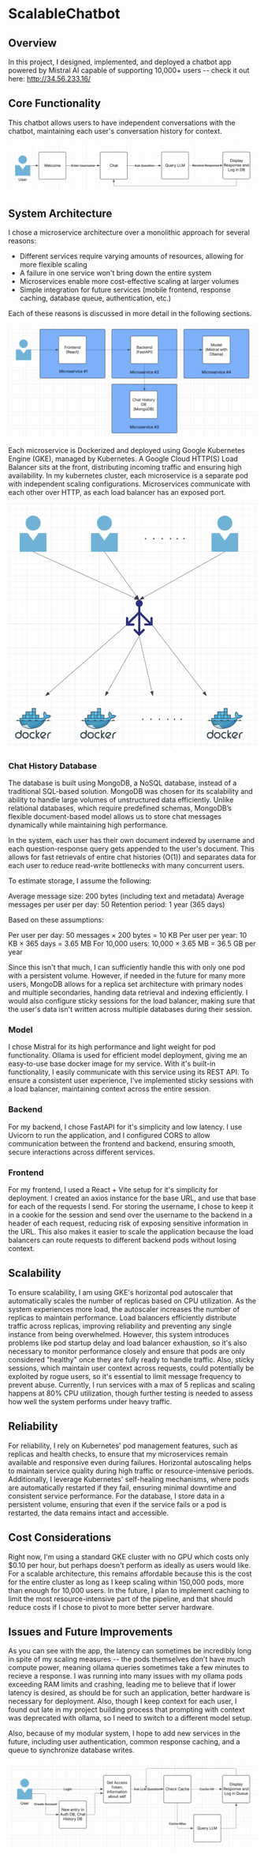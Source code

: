 # ScalableChatbot

## Overview
In this project, I designed, implemented, and deployed a chatbot app powered by Mistral AI capable of supporting 10,000+ users -- check it out here: http://34.56.233.16/

## Core Functionality
This chatbot allows users to have independent conversations with the chatbot, maintaining each user's conversation history for context. 

![User Journey](photos/user-journey.png)

## System Architecture

I chose a microservice architecture over a monolithic approach for several reasons:

- Different services require varying amounts of resources, allowing for more flexible scaling
- A failure in one service won't bring down the entire system
- Microservices enable more cost-effective scaling at larger volumes
- Simple integration for future services (mobile frontend, response caching, database queue, authentication, etc.)

Each of these reasons is discussed in more detail in the following sections.

![System Diagram](photos/services.png)

Each microservice is Dockerized and deployed using Google Kubernetes Engine (GKE), managed by Kubernetes. A Google Cloud HTTP(S) Load Balancer sits at the front, distributing incoming traffic and ensuring high availability. In my kubernetes cluster, each microservice is a separate pod with independent scaling configurations. Microservices communicate with each other over HTTP, as each load balancer has an exposed port.  

![Microservice](photos/microservice.png)

### Chat History Database
The database is built using MongoDB, a NoSQL database, instead of a traditional SQL-based solution. MongoDB was chosen for its scalability and ability to handle large volumes of unstructured data efficiently. Unlike relational databases, which require predefined schemas, MongoDB’s flexible document-based model allows us to store chat messages dynamically while maintaining high performance. 

In the system, each user has their own document indexed by username and each question-response query gets appended to the user's document. This allows for fast retrievals of entire chat histories (O(1)) and separates data for each user to reduce read-write bottlenecks with many concurrent users. 

To estimate storage, I assume the following: 

Average message size: 200 bytes (including text and metadata)
Average messages per user per day: 50
Retention period: 1 year (365 days)

Based on these assumptions:

Per user per day:
50 messages × 200 bytes = 10 KB
Per user per year:
10 KB × 365 days = 3.65 MB
For 10,000 users:
10,000 × 3.65 MB = 36.5 GB per year

Since this isn't that much, I can sufficiently handle this with only one pod with a persistent volume. However, if needed in the future for many more users, MongoDB allows for a replica set architecture with primary nodes and multiple secondaries, handing data retrieval and indexing efficiently. I would also configure sticky sessions for the load balancer, making sure that the user's data isn't written across multiple databases during their session.  

### Model
I chose Mistral for its high performance and light weight for pod functionality. Ollama is used for efficient model deployment, giving me an easy-to-use base docker image for my service. With it's built-in functionality, I easily communicate with this service using its REST API. To ensure a consistent user experience, I've implemented sticky sessions with a load balancer, maintaining context across the entire session.

### Backend
For my backend, I chose FastAPI for it's simplicity and low latency. I use Uvicorn to run the application, and I configured CORS to allow communication between the frontend and backend, ensuring smooth, secure interactions across different services.

### Frontend
For my frontend, I used a React + Vite setup for it's simplicity for deployment. I created an axios instance for the base URL, and use that base for each of the requests I send. For storing the username, I chose to keep it in a cookie for the session and send over the username to the backend in a header of each request, reducing risk of exposing sensitive information in the URL. This also makes it easier to scale the application because the load balancers can route requests to different backend pods without losing context. 

## Scalability
To ensure scalability, I am using GKE's horizontal pod autoscaler that automatically scales the number of replicas based on CPU utilization. As the system experiences more load, the autoscaler increases the number of replicas to maintain performance. Load balancers efficiently distribute traffic across replicas, improving reliability and preventing any single instance from being overwhelmed. However, this system introduces problems like pod startup delay and load balancer exhaustion, so it's also necessary to monitor performance closely and ensure that pods are only considered "healthy" once they are fully ready to handle traffic. Also, sticky sessions, which maintain user context across requests, could potentially be exploited by rogue users, so it's essential to limit message frequency to prevent abuse. Currently, I run services with a max of 5 replicas and scaling happens at 80% CPU utilization, though further testing is needed to assess how well the system performs under heavy traffic.

## Reliability
For reliability, I rely on Kubernetes' pod management features, such as replicas and health checks, to ensure that my microservices remain available and responsive even during failures. Horizontal autoscaling helps to maintain service quality during high traffic or resource-intensive periods. Additionally, I leverage Kubernetes' self-healing mechanisms, where pods are automatically restarted if they fail, ensuring minimal downtime and consistent service performance. For the database, I store data in a persistent volume, ensuring that even if the service fails or a pod is restarted, the data remains intact and accessible. 

## Cost Considerations
Right now, I'm using a standard GKE cluster with no GPU which costs only $0.10 per hour, but perhaps doesn't perform as ideally as users would like. For a scalable architecture, this remains affordable because this is the cost for the entire cluster as long as I keep scaling within 150,000 pods, more than enough for 10,000 users. In the future, I plan to implement caching to limit the most resource-intensive part of the pipeline, and that should reduce costs if I chose to pivot to more better server hardware. 

## Issues and Future Improvements
As you can see with the app, the latency can sometimes be incredibly long in spite of my scaling measures -- the pods themselves don't have much compute power, meaning ollama queries sometimes take a few minutes to recieve a response. I was running into many issues with my ollama pods exceeding RAM limits and crashing, leading me to believe that if lower latency is desired, as should be for such an application, better hardware is necessary for deployment. Also, though I keep context for each user, I found out late in my project building process that prompting with context was deprecated with ollama, so I need to switch to a different model setup. 

Also, because of my modular system, I hope to add new services in the future, including user authentication, common response caching, and a queue to synchronize database writes. 

![Future User Journey](photos/future-user-journey.png)